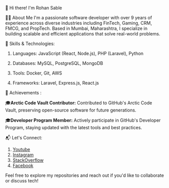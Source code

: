 👋 Hi there! I'm Rohan Sable

👨‍💻 About Me
I'm a passionate software developer with over 9 years of experience across diverse industries including FinTech, Gaming, CRM, FMCG, and PropTech. Based in Mumbai, Maharashtra, I specialize in building scalable and efficient applications that solve real-world problems.

🔧 Skills & Technologies:

  1. Languages: JavaScript (React, Node.js), PHP (Laravel), Python
  
  2. Databases: MySQL, PostgreSQL, MongoDB
  
  3. Tools: Docker, Git, AWS
  
  4. Frameworks: Laravel, Express.js, React.js

🌟 Achievements :

🎓**Arctic Code Vault Contributor:** Contributed to GitHub's Arctic Code Vault, preserving open-source software for future generations.

🎓**Developer Program Member:** Actively participate in GitHub's Developer Program, staying updated with the latest tools and best practices.

📬 Let's Connect:

1.  [Youtube](https://www.youtube.com/@rohanexplorer7139)
2.  [Instagram](https://www.instagram.com/sablerohan61)
3.  [StackOverflow](https://stackoverflow.com/users/10110047/rohan-sable)
4.  [Facebook](https://www.facebook.com/sablerohan61)

Feel free to explore my repositories and reach out if you'd like to collaborate or discuss tech!
